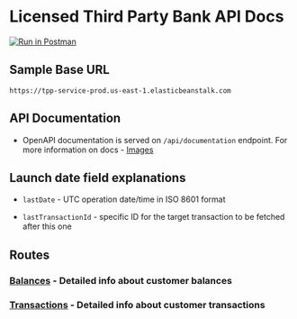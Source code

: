 # Licensed Third Party Bank API Docs

[![Run in Postman](https://run.pstmn.io/button.svg)](https://documenter.getpostman.com/view/16055227/Tzz8tJ7k)

## Sample Base URL

`https://tpp-service-prod.us-east-1.elasticbeanstalk.com`

## API Documentation

- OpenAPI documentation is served on `/api/documentation` endpoint. For more information on docs - [Images](images)

## Launch date field explanations

* `lastDate` -  UTC operation date/time in ISO 8601 format

* `lastTransactionId` - specific ID for the target transaction to be fetched after this one

## Routes

### [Balances](balances) - Detailed info about customer balances

### [Transactions](transactions) - Detailed info about customer transactions
